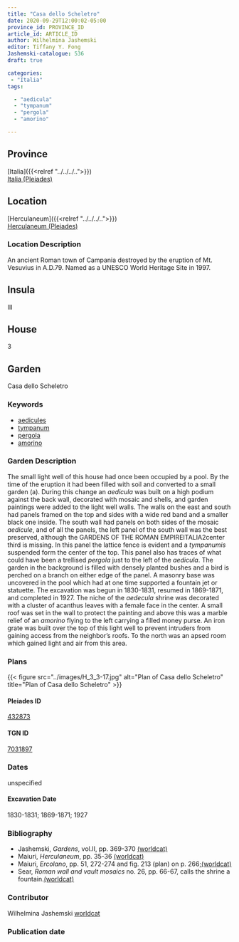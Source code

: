 ```yaml
---
title: "Casa dello Scheletro"
date: 2020-09-29T12:00:02-05:00
province_id: PROVINCE_ID
article_id: ARTICLE_ID
author: Wilhelmina Jashemski
editor: Tiffany Y. Fong
Jashemski-catalogue: 536
draft: true

categories:
 - "Italia"
tags:

  - "aedicula"
  - "tympanum"
  - "pergola"
  - "amorino"

---
```

## Province

[Italia]({{<relref "../../../..">}}) \
[Italia (Pleiades)](https://pleiades.stoa.org/places/1052)


## Location

 [Herculaneum]({{<relref "../../../..">}}) \
 [Herculaneum (Pleiades)](https://pleiades.stoa.org/places/432873)


### Location Description
An ancient Roman town of Campania destroyed by the eruption of Mt. Vesuvius in A.D.79. Named as a UNESCO World Heritage Site in 1997.

## Insula
III

## House
3

## Garden
Casa dello Scheletro


### Keywords

- [aedicules](http://www.getty.edu/vow/AATFullDisplay?find=aedicula&logic=AND&note=&english=N&prev_page=1&subjectid=300002574)
- [tympanum](http://www.getty.edu/vow/AATFullDisplay?find=tympanum&logic=AND&note=&english=N&prev_page=1&subjectid=300002736)
- [pergola](http://www.getty.edu/vow/AATFullDisplay?find=pergola&logic=AND&note=&english=N&prev_page=1&subjectid=300006783)
- [amorino](#)

### Garden Description
The small light well of this house had once been occupied by a pool. By the time of the eruption it had been filled with soil and converted to a small garden (a). During this change an *aedicula* was built on a high podium against the back wall, decorated with mosaic and shells, and garden paintings were added to the light well walls. The walls on the east and south had panels framed on the top and sides with a wide red band and a smaller black one inside. The south wall had panels on both sides of the mosaic *aedicule*, and of all the panels, the left panel of the south wall was the best preserved, although the
GARDENS OF THE ROMAN EMPIREITALIA2center third is missing. In this panel the lattice fence is evident and a *tympanumis* suspended form the center of the top. This panel also has traces of what could have been a trellised *pergola* just to the left of the *aedicula*. The garden in the background is filled with densely planted bushes and a bird is perched on a branch on either edge of the panel. A masonry base was uncovered in the pool which had at one time supported a fountain jet or statuette. The excavation was begun in 1830-1831, resumed in 1869-1871, and completed in 1927. The niche of the *aedecula* shrine was decorated with a cluster of acanthus leaves with a female face in the center. A small roof was set in the wall to protect the painting and above this was a marble relief of an *amorino* flying to the left carrying a filled money purse. An iron grate was built over the top of this light well to prevent intruders from gaining access from the neighbor’s roofs. To the north was an apsed room which gained light and air from this area.

<!--### Maps-->

<!--
OLD WAY (DO NOT USE)
![alt_text](../../images/image_name.ext)
*CAPTION*

NEW WAY ↓↓↓↓
{{< figure src="../../images/image_name.ext" alt="ALT_TEXT" title="CAPTION" >}}
-->

### Plans
{{< figure src="../images/H_3_3-17.jpg" alt="Plan of Casa dello Scheletro" title="Plan of Casa dello Scheletro" >}}



#### Pleiades ID
[432873](https://pleiades.stoa.org/places/432873)

#### TGN ID
[7031897](http://vocab.getty.edu/page/tgn/7031897)

### Dates

unspecified

#### Excavation Date

1830-1831; 1869-1871; 1927

### Bibliography

- Jashemski, *Gardens*, vol.II, pp. 369-370 [(worldcat)](http://www.worldcat.org/oclc/1029851777)
- Maiuri, *Herculaneum*, pp. 35-36 [(worldcat)](http://www.worldcat.org/oclc/1107784297)
- Maiuri, *Ercolano*, pp. 51, 272-274 and fig. 213 (plan) on p. 266;[(worldcat)](http://www.worldcat.org/oclc/490581395)
- Sear, *Roman wall and vault mosaics* no. 26, pp. 66-67, calls the shrine a fountain.[(worldcat)](http://www.worldcat.org/oclc/871655330)
<!--#### Periodo ID-->

<!-- [PERIODO_ID](https://pleiades.stoa.org/places/PLEIADES_ID) -->



### Contributor

Wilhelmina Jashemski [worldcat](http://worldcat.org/identities/lccn-n80037970/)

### Publication date



<!--### Related articles-->

<!-- Links to other related articles. Leave blank for now -->
